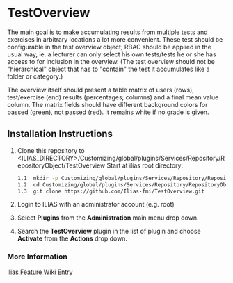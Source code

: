 # TestOverview

The main goal is to make accumulating results from multiple tests and exercises in arbitrary locations a lot more convenient. These test should be configurable in the test overview object; RBAC should be applied in the usual way, ie. a lecturer can only select his own tests/tests he or she has access to for inclusion in the overview. (The test overview should not be "hierarchical" object that has to "contain" the test it accumulates like a folder or category.)

The overview itself should present a table matrix of users (rows), test/exercise (end) results (percentages; columns) and a final mean value column. The matrix fields should have different background colors for passed (green), not passed (red). It remains white if no grade is given. 

## Installation Instructions
1. Clone this repository to <ILIAS_DIRECTORY>/Customizing/global/plugins/Services/Repository/RepositoryObject/TestOverview
   Start at ilias root directory:
   
   ```bash
   1.1  mkdir -p Customizing/global/plugins/Services/Repository/RepositoryObject/
   1.2  cd Customizing/global/plugins/Services/Repository/RepositoryObject/
   1.3  git clone https://github.com/Ilias-fmi/TestOverview.git
   ```
   
2. Login to ILIAS with an administrator account (e.g. root)
3. Select **Plugins** from the **Administration** main menu drop down.
4. Search the **TestOverview** plugin in the list of plugin and choose **Activate** from the **Actions** drop down.

### More Information
[Ilias Feature Wiki Entry](http://www.ilias.de/docu/goto_docu_wiki_1357_Test_Overview.html)
